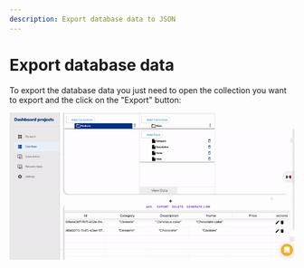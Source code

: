 ```yaml
---
description: Export database data to JSON
---
```


# Export database data

To export the database data you just need to open the collection you want to export and the click on the "Export" button:

![](../../../.gitbook/assets/export-data.gif)


